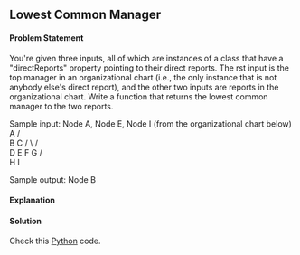 ## Lowest Common Manager

#### Problem Statement


You're given three inputs, all of which are instances of a class that have a "directReports" property pointing to their direct reports. The rst
input is the top manager in an organizational chart (i.e., the only instance that is not anybody else's direct report), and the other two inputs
are reports in the organizational chart. Write a function that returns the lowest common manager to the two reports.


Sample input: Node A, Node E, Node I (from the organizational chart below)
    A
   / \
  B   C
 / \ / \
 D E F G
/ \
H I

Sample output: Node B



#### Explanation



#### Solution

Check this [Python](../python/Lowest_Common_Manager.py) code.

